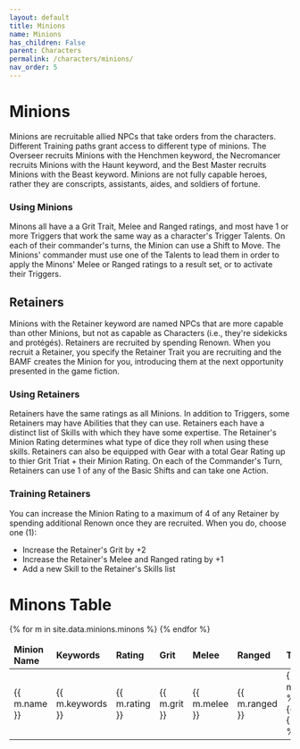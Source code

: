 ```yaml
---
layout: default
title: Minions
name: Minions
has_children: False
parent: Characters
permalink: /characters/minions/
nav_order: 5
---
```


# Minions
Minions are recruitable allied NPCs that take orders from the characters.  Different Training paths grant access to different type of minions.  The Overseer recruits Minions with the Henchmen keyword, the Necromancer recruits Minions with the Haunt keyword, and the Best Master recruits Minions with the Beast keyword.  Minions are not fully capable heroes, rather they are conscripts, assistants, aides, and soldiers of fortune.

### Using Minions
Minons all have a a Grit Trait, Melee and Ranged ratings, and most have 1 or more Triggers that work the same way as a character's Trigger Talents.  On each of their commander's turns, the Minion can use a Shift to Move.  The Minions' commander must use one of the Talents to lead them in order to apply the Minons' Melee or Ranged ratings to a result set, or to activate their Triggers.

## Retainers
Minions with the Retainer keyword are named NPCs that are more capable than other Minions, but not as capable as Characters (i.e., they're sidekicks and protégés).  Retainers are recruited by spending Renown.  When you  recruit a Retainer, you specify the Retainer Trait you are recruiting and the BAMF creates the Minion for you, introducing them at the next opportunity presented in the game fiction.

### Using Retainers
Retainers have the same ratings as all Minions.  In addition to Triggers, some Retainers may have Abilities that they can use.  Retainers each have a distinct list of Skills with which they have some expertise.  The Retainer's Minion Rating determines what type of dice they roll when using these skills.  Retainers can also be equipped with Gear with a total Gear Rating up to thier Grit Triat + their Minion Rating.  On each of the Commander's Turn, Retainers can use 1 of any of the Basic Shifts and can take one Action.

### Training Retainers
You can increase the Minion Rating to a maximum of 4 of any Retainer by spending additional Renown once they are recruited.  When you do, choose one (1):
- Increase the Retainer's Grit by +2
- Increase the Retainer's Melee and Ranged rating by +1
- Add a new Skill to the Retainer's Skills list

# Minons Table

<table>
    <thead>
        <tr style="font-weight: bold;">
            <td>Minion Name</td>
            <td>Keywords</td>
            <td>Rating</td>
            <td>Grit</td>
            <td>Melee</td>
            <td>Ranged</td>
            <td>Triggers</td>
        </tr>
    </thead>
    {% for m in site.data.minions.minons %}
    <tr>
        <td>{{ m.name }}</td>
        <td>{{ m.keywords }}</td>
        <td>{{ m.rating }}</td>
        <td>{{ m.grit }}</td>
        <td>{{ m.melee }}</td>
        <td>{{ m.ranged }}</td>
        <td>
        {% for t in m.triggers %}
            <div>{{ t }}</div>
        {% endfor % }
        </td>
    </tr>
    {% endfor %}
</table>
    